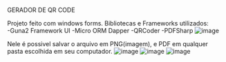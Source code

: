 GERADOR DE QR CODE

Projeto feito com windows forms.
Bibliotecas e Frameworks utilizados: <br>
  -Guna2 Framework UI
  -Micro ORM Dapper
  -QRCoder
  -PDFSharp
![image](https://github.com/user-attachments/assets/9b892d59-5ca4-4f77-be94-0e7e8402184d)

Nele é possivel salvar o arquivo em PNG(imagem), e PDF em qualquer pasta escolhida em seu computador.
![image](https://github.com/user-attachments/assets/7618a1d8-4fec-4965-8dce-f0f3b49960d9)
![image](https://github.com/user-attachments/assets/b9688183-1067-426d-8832-182abf729cca)
![image](https://github.com/user-attachments/assets/4d9f81ec-7a84-424f-946d-af48d481cfa9)

